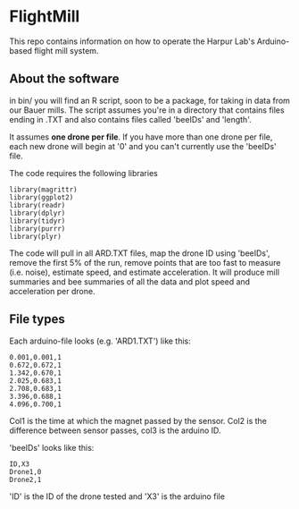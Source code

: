 # FlightMill



This repo contains information on how to operate the Harpur Lab's Arduino-based flight mill system. 


## About the software
in bin/ you will find an R script, soon to be a package, for taking in data from our Bauer mills. The script assumes you're in a directory that contains files ending in .TXT and also contains files called 'beeIDs' and 'length'. 

It assumes **one drone per file**. If you have more than one drone per file, each new drone will begin at '0' and you can't currently use the 'beeIDs' file. 


The code requires the following libraries

```
library(magrittr)
library(ggplot2)
library(readr)  
library(dplyr)  
library(tidyr)  
library(purrr)  
library(plyr)
```


The code will pull in all ARD.TXT files, map the drone ID using 'beeIDs', remove the first 5% of the run, remove points that are too fast to measure (i.e. noise), estimate speed, and estimate acceleration. It will produce mill summaries and bee summaries of all the data and plot speed and acceleration per drone. 


## File types

Each arduino-file looks (e.g. 'ARD1.TXT') like this:

```
0.001,0.001,1
0.672,0.672,1
1.342,0.670,1
2.025,0.683,1
2.708,0.683,1
3.396,0.688,1
4.096,0.700,1
```

Col1 is the time at which the magnet passed by the sensor. Col2 is the difference between sensor passes, col3 is the arduino ID. 



'beeIDs' looks like this:

```
ID,X3
Drone1,0
Drone2,1
```

'ID' is the ID of the drone tested and 'X3' is the arduino file 